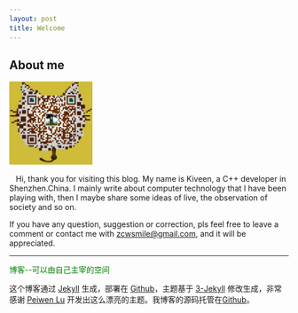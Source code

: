 ```yaml
---
layout: post
title: Welcome
---
```


## About me

<img src="/images_zc/upload/weixin/weixin.png" width="150" height="150">

&nbsp;&nbsp; Hi, thank you for visiting this blog. My name is Kiveen, a C++ developer in Shenzhen.China. I mainly write about computer technology that I have been playing with, then I maybe share some ideas of live, the observation of society and so on.

If you have any question, suggestion or correction, pls feel free to leave a comment or contact me with <font style="color:blue;" >zcwsmile@gmail.com</font>, and it will be appreciated.


***

<font style="color:green;" >博客--可以由自己主宰的空间</font>

这个博客通过 [Jekyll](http://jekyllrb.com/) 生成，部署在 [Github](https://pages.github.com)，主题基于 [3-Jekyll](https://github.com/P233/3-Jekyll) 修改生成，非常感谢 [Peiwen Lu](https://github.com/P233) 开发出这么漂亮的主题。我博客的源码托管在[Github](https://github.com/zcwsmile/zcwsmile.github.io)。